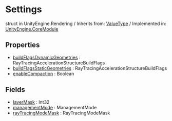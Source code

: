 # Settings
struct in UnityEngine.Rendering
 / Inherits from: <a href="https://docs.unity3d.com/6000.1/Documentation/ScriptReference/ValueType.html">ValueType</a> / Implemented in: <a href="https://docs.unity3d.com/6000.1/Documentation/ScriptReference/UnityEngine.CoreModule.html">UnityEngine.CoreModule</a>

## Properties
- <a href="https://docs.unity3d.com/6000.1/Documentation/ScriptReference/Settings-buildFlagsDynamicGeometries.html">buildFlagsDynamicGeometries</a> : RayTracingAccelerationStructureBuildFlags
- <a href="https://docs.unity3d.com/6000.1/Documentation/ScriptReference/Settings-buildFlagsStaticGeometries.html">buildFlagsStaticGeometries</a> : RayTracingAccelerationStructureBuildFlags
- <a href="https://docs.unity3d.com/6000.1/Documentation/ScriptReference/Settings-enableCompaction.html">enableCompaction</a> : Boolean

## Fields
- <a href="https://docs.unity3d.com/6000.1/Documentation/ScriptReference/Settings-layerMask.html">layerMask</a> : Int32
- <a href="https://docs.unity3d.com/6000.1/Documentation/ScriptReference/Settings-managementMode.html">managementMode</a> : ManagementMode
- <a href="https://docs.unity3d.com/6000.1/Documentation/ScriptReference/Settings-rayTracingModeMask.html">rayTracingModeMask</a> : RayTracingModeMask
